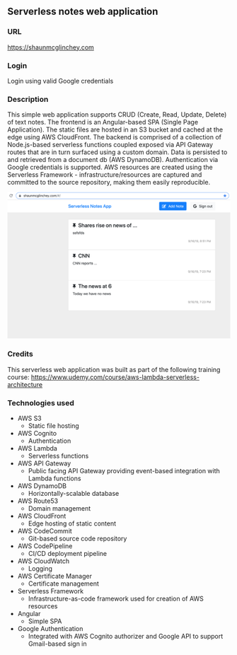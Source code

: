 ## Serverless notes web application

### URL  
https://shaunmcglinchey.com

### Login
Login using valid Google credentials

### Description
This simple web application supports CRUD (Create, Read, Update, Delete) of text notes. The frontend is an Angular-based SPA (Single Page Application). The static files are hosted in an S3 bucket and cached at the edge using AWS CloudFront. The backend is comprised of a collection of Node.js-based serverless functions coupled exposed via API Gateway routes that are in turn surfaced using a custom domain. Data is persisted to and retrieved from a document db (AWS DynamoDB). Authentication via Google credentials is supported. AWS resources are created using the Serverless Framework - infrastructure/resources are captured and committed to the source repository, making them easily reproducible.

![Serverless Notes App, 50%](screen.png "Serverless Notes App")

### Credits
This serverless web application was built as part of the following training course: 
https://www.udemy.com/course/aws-lambda-serverless-architecture 

### Technologies used
- AWS S3
    - Static file hosting
- AWS Cognito
    - Authentication
- AWS Lambda
    - Serverless functions
- AWS API Gateway 
    - Public facing API Gateway providing event-based integration with Lambda functions
- AWS DynamoDB
    - Horizontally-scalable database 
- AWS Route53
    - Domain management
- AWS CloudFront
    - Edge hosting of static content
- AWS CodeCommit
    - Git-based source code repository
- AWS CodePipeline
    - CI/CD deployment pipeline
- AWS CloudWatch
    - Logging
- AWS Certificate Manager
    - Certificate management
- Serverless Framework
    - Infrastructure-as-code framework used for creation of AWS resources
- Angular 
    - Simple SPA
- Google Authentication
    - Integrated with AWS Cognito authorizer and Google API to support Gmail-based sign in
